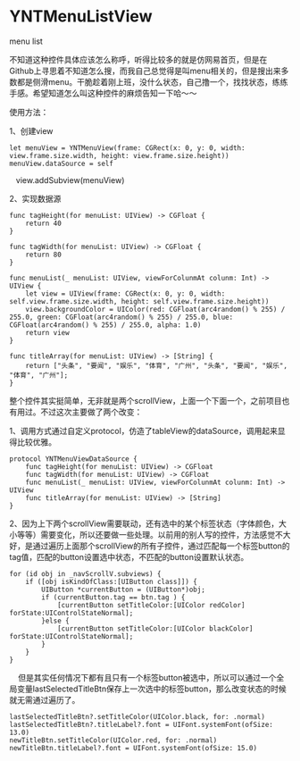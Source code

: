 # YNTMenuListView
menu list

不知道这种控件具体应该怎么称呼，听得比较多的就是仿网易首页，但是在Github上寻思着不知道怎么搜，而我自己总觉得是叫menu相关的，但是搜出来多数都是侧滑menu。干脆趁着刚上班，没什么状态，自己撸一个，找找状态，练练手感。希望知道怎么叫这种控件的麻烦告知一下哈～～

使用方法：

1、创建view

    let menuView = YNTMenuView(frame: CGRect(x: 0, y: 0, width: view.frame.size.width, height: view.frame.size.height))
    menuView.dataSource = self
    view.addSubview(menuView)
    
2、实现数据源

    func tagHeight(for menuList: UIView) -> CGFloat {
        return 40
    }
    
    func tagWidth(for menuList: UIView) -> CGFloat {
        return 80
    }
    
    func menuList(_ menuList: UIView, viewForColunmAt colunm: Int) -> UIView {
        let view = UIView(frame: CGRect(x: 0, y: 0, width: self.view.frame.size.width, height: self.view.frame.size.height))
        view.backgroundColor = UIColor(red: CGFloat(arc4random() % 255) / 255.0, green: CGFloat(arc4random() % 255) / 255.0, blue: CGFloat(arc4random() % 255) / 255.0, alpha: 1.0)
        return view
    }
    
    func titleArray(for menuList: UIView) -> [String] {
        return ["头条", "要闻", "娱乐", "体育", "广州", "头条", "要闻", "娱乐", "体育", "广州"];
    }
    
    
    
整个控件其实挺简单，无非就是两个scrollView，上面一个下面一个，之前项目也有用过。不过这次主要做了两个改变：

1、调用方式通过自定义protocol，仿造了tableView的dataSource，调用起来显得比较优雅。

    protocol YNTMenuViewDataSource {
        func tagHeight(for menuList: UIView) -> CGFloat
        func tagWidth(for menuList: UIView) -> CGFloat
        func menuList(_ menuList: UIView, viewForColunmAt colunm: Int) -> UIView
        func titleArray(for menuList: UIView) -> [String]
    }

2、因为上下两个scrollView需要联动，还有选中的某个标签状态（字体颜色，大小等等）需要变化，所以还要做一些处理。以前用的别人写的控件，方法感觉不大好，是通过遍历上面那个scrollView的所有子控件，通过匹配每一个标签button的tag值，匹配的button设置选中状态，不匹配的button设置默认状态。

    for (id obj in _navScrollV.subviews) {
        if ([obj isKindOfClass:[UIButton class]]) {
            UIButton *currentButton = (UIButton*)obj;
            if (currentButton.tag == btn.tag ) {
                [currentButton setTitleColor:[UIColor redColor] forState:UIControlStateNormal];
            }else {
                [currentButton setTitleColor:[UIColor blackColor] forState:UIControlStateNormal];
            }
        }
    }
   
但是其实任何情况下都有且只有一个标签button被选中，所以可以通过一个全局变量lastSelectedTitleBtn保存上一次选中的标签button，那么改变状态的时候就无需通过遍历了。

    lastSelectedTitleBtn?.setTitleColor(UIColor.black, for: .normal)
    lastSelectedTitleBtn?.titleLabel?.font = UIFont.systemFont(ofSize: 13.0)
    newTitleBtn.setTitleColor(UIColor.red, for: .normal)
    newTitleBtn.titleLabel?.font = UIFont.systemFont(ofSize: 15.0)
